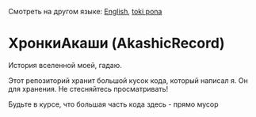 Смотреть на другом языке: [English](../master/README.md "View in English"), [toki pona](../master/README.tok.md "lukin kepeken toki pona")

# ХронкиАкаши (AkashicRecord)
История вселенной моей, гадаю.

Этот репозиторий хранит большой кусок кода, который написал я. Он для хранения. Не стесняйтесь просматривать!

Будьте в курсе, что большая часть кода здесь - прямо мусор
